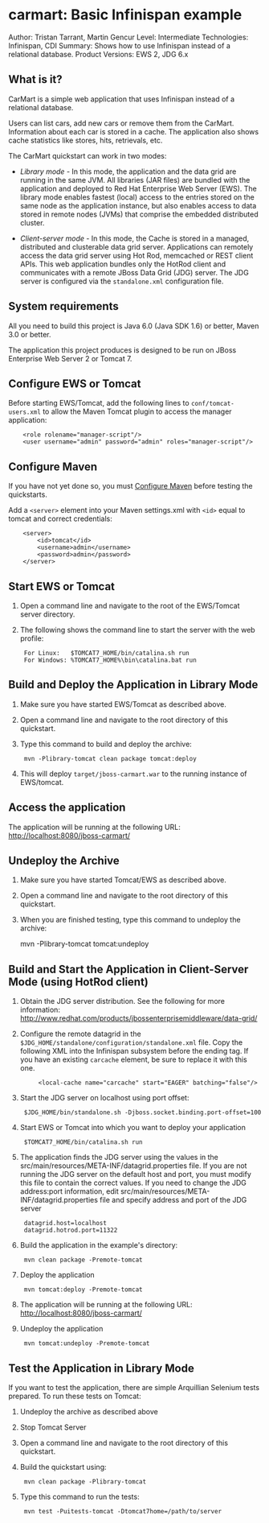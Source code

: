carmart: Basic Infinispan example
=================================
Author: Tristan Tarrant, Martin Gencur
Level: Intermediate
Technologies: Infinispan, CDI
Summary: Shows how to use Infinispan instead of a relational database.
Product Versions: EWS 2, JDG 6.x

What is it?
-----------

CarMart is a simple web application that uses Infinispan instead of a relational database.

Users can list cars, add new cars or remove them from the CarMart. Information about each car is stored in a cache. The application also shows cache statistics like stores, hits, retrievals, etc.
 
The CarMart quickstart can work in two modes: 

* _Library mode_  - In this mode, the application and the data grid are running in the same JVM. All libraries (JAR files) are bundled with the application and deployed to Red Hat Enterprise Web Server (EWS). The library mode enables fastest (local) access to the entries stored on the same node as the application instance, but also enables access to data stored in remote nodes (JVMs) that comprise the embedded distributed cluster.

* _Client-server mode_ - In this mode, the Cache is stored in a managed, distributed and clusterable data grid server.  Applications can remotely access the data grid server using Hot Rod, memcached or REST client APIs. This web application bundles only the HotRod client and communicates with a remote JBoss Data Grid (JDG) server. The JDG server is configured via the `standalone.xml` configuration file.


System requirements
-------------------

All you need to build this project is Java 6.0 (Java SDK 1.6) or better, Maven 3.0 or better.

The application this project produces is designed to be run on JBoss Enterprise Web Server 2 or Tomcat 7. 

 
Configure EWS or Tomcat
-----------------------

Before starting EWS/Tomcat, add the following lines to `conf/tomcat-users.xml` to allow the Maven Tomcat plugin to access the manager application:

        <role rolename="manager-script"/>
        <user username="admin" password="admin" roles="manager-script"/>
        
Configure Maven
---------------

If you have not yet done so, you must [Configure Maven](../../README.md#configure-maven) before testing the quickstarts.


Add a `<server>` element into your Maven settings.xml with `<id>` equal to tomcat and correct credentials:

        <server>
            <id>tomcat</id>
            <username>admin</username>
            <password>admin</password>
        </server>

        
Start EWS or Tomcat
-------------------

1. Open a command line and navigate to the root of the EWS/Tomcat server directory.
2. The following shows the command line to start the server with the web profile:

        For Linux:   $TOMCAT7_HOME/bin/catalina.sh run
        For Windows: %TOMCAT7_HOME%\bin\catalina.bat run


Build and Deploy the Application in Library Mode
-----------------------------------------------

1. Make sure you have started EWS/Tomcat as described above.
2. Open a command line and navigate to the root directory of this quickstart.
3. Type this command to build and deploy the archive:

        mvn -Plibrary-tomcat clean package tomcat:deploy
        
4. This will deploy `target/jboss-carmart.war` to the running instance of EWS/tomcat.


Access the application
---------------------

The application will be running at the following URL: <http://localhost:8080/jboss-carmart/>


Undeploy the Archive
--------------------

1. Make sure you have started Tomcat/EWS as described above.
2. Open a command line and navigate to the root directory of this quickstart.
3. When you are finished testing, type this command to undeploy the archive:

    mvn -Plibrary-tomcat tomcat:undeploy


Build and Start the Application in Client-Server Mode (using HotRod client)
---------------------------------------------------------------------------

1. Obtain the JDG server distribution. See the following for more information: <http://www.redhat.com/products/jbossenterprisemiddleware/data-grid/>

2. Configure the remote datagrid in the `$JDG_HOME/standalone/configuration/standalone.xml` file. Copy the following XML into the Infinispan subsystem before the ending </cache-container> tag. If you have an existing `carcache` element, be sure to replace it with this one.
       
            <local-cache name="carcache" start="EAGER" batching="false"/>
   
3. Start the JDG server on localhost using port offset: 
    
        $JDG_HOME/bin/standalone.sh -Djboss.socket.binding.port-offset=100

4. Start EWS or Tomcat into which you want to deploy your application

        $TOMCAT7_HOME/bin/catalina.sh run

5. The application finds the JDG server using the values in the src/main/resources/META-INF/datagrid.properties file. If you are not running the JDG server on the default host and port, you must modify this file to contain the correct values. If you need to change the JDG address:port information, edit src/main/resources/META-INF/datagrid.properties file and specify address and port of the JDG server

        datagrid.host=localhost
        datagrid.hotrod.port=11322

6. Build the application in the example's directory:

        mvn clean package -Premote-tomcat

7. Deploy the application

        mvn tomcat:deploy -Premote-tomcat

8. The application will be running at the following URL: <http://localhost:8080/jboss-carmart/>

9. Undeploy the application

        mvn tomcat:undeploy -Premote-tomcat


Test the Application in Library Mode   
------------------------------------

If you want to test the application, there are simple Arquillian Selenium tests prepared.
To run these tests on Tomcat:

1. Undeploy the archive as described above
2. Stop Tomcat Server
3. Open a command line and navigate to the root directory of this quickstart.
4. Build the quickstart using:

        mvn clean package -Plibrary-tomcat

5. Type this command to run the tests:

        mvn test -Puitests-tomcat -Dtomcat7home=/path/to/server
